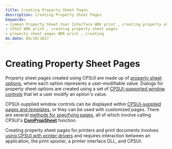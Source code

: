 ```yaml
---
title: Creating Property Sheet Pages
description: Creating Property Sheet Pages
keywords:
- Common Property Sheet User Interface WDK print , creating property sheet pages
- CPSUI WDK print , creating property sheet pages
- property sheet pages WDK print , creating
ms.date: 04/20/2017
---
```


# Creating Property Sheet Pages





Property sheet pages created using CPSUI are made up of [property sheet options](property-sheet-options.md), where each option represents a user-modifiable value. Dialogs for property sheet options are created using a set of [CPSUI-supported window controls](cpsui-supported-window-controls.md) that let a user modify an option's value.

CPSUI-supplied window controls can be displayed within [CPSUI-supplied pages and templates](cpsui-supplied-pages-and-templates.md), or they can be used with customized pages. There are several [methods for specifying pages](methods-for-specifying-pages.md), all of which involve calling CPSUI's [**ComPropSheet**](/windows-hardware/drivers/ddi/compstui/nc-compstui-pfncompropsheet) function.

Creating property sheet pages for printers and print documents involves [using CPSUI with printer drivers](using-cpsui-with-printer-drivers.md) and requires interaction between an application, the print spooler, a printer interface DLL, and CPSUI.

 

